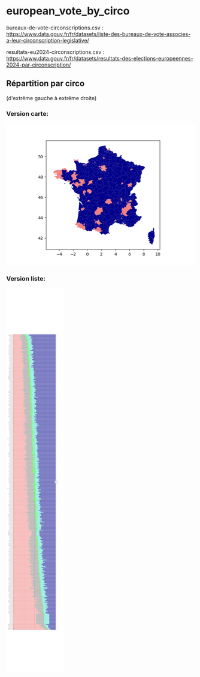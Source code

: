 # european_vote_by_circo

bureaux-de-vote-circonscriptions.csv : https://www.data.gouv.fr/fr/datasets/liste-des-bureaux-de-vote-associes-a-leur-circonscription-legislative/

resultats-eu2024-circonscriptions.csv : https://www.data.gouv.fr/fr/datasets/resultats-des-elections-europeennes-2024-par-circonscription/

## Répartition par circo

(d'extrême gauche à extrême droite)

### Version carte:

![image](data/political_leaning_repartition_map.png)

### Version liste:

![image](data/political_leaning_repartition.png)
